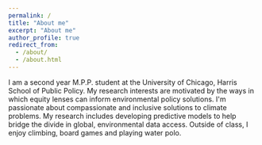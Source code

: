 ```yaml
---
permalink: /
title: "About me"
excerpt: "About me"
author_profile: true
redirect_from: 
  - /about/
  - /about.html
---
```


I am a second year M.P.P. student at the University of Chicago, Harris School of Public Policy. My research interests are motivated by the ways in which equity lenses can inform environmental policy solutions. I'm passionate about compassionate and inclusive solutions to climate problems. My research includes developing predictive models to help bridge the divide in global, environmental data access. Outside of class, I enjoy climbing, board games and playing water polo.
